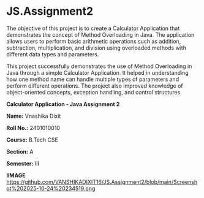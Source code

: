 # JS.Assignment2
The objective of this project is to create a Calculator Application that demonstrates the concept of Method Overloading in Java. The application allows users to perform basic arithmetic operations such as addition, subtraction, multiplication, and division using overloaded methods with different data types and parameters.

This project successfully demonstrates the use of Method Overloading in Java through a simple Calculator Application. It helped in understanding how one method name can handle multiple types of parameters and perform different operations. The project also improved knowledge of object-oriented concepts, exception handling, and control structures.

**Calculator Application - Java Assignment 2**

**Name:** Vnashika Dixit

**Roll No.:** 2401010010

**Course:** B.Tech CSE

**Section:** A

**Semester:** III

**IIMAGE**
https://github.com/VANSHIKADIXIT16/JS.Assignment2/blob/main/Screenshot%202025-10-24%20234519.png

